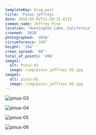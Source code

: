 ```yaml
---
templateKey: blog-post
title: 'Pinus jeffreyi '
date: 2018-05-02T22:29:15.811Z
common_name: Jeffrey Pine
location: 'Huntington Lake, California'
crowned: '2018'
photographed: '2018'
circumference: 298”
height: '184’ '
crown_spread: '69’'
total_af_points: '499'
image1:
  alt: Pinus-01
  image: /img/pinus_jeffreyi_01.jpg
image2:
  alt: pinus-02
  image: /img/pinus_jeffreyi_02.jpg
---
```


![pinus-03](/img/pinus_jeffreyi_03.jpg 'pinus-03')

![pinus-04](/img/pinus_jeffreyi_04.jpg 'pinus-04')

![pinus-05](/img/pinus_jeffreyi_05.jpg 'pinus-05')

![pinus-06](/img/pinus_jeffreyi_06.jpg 'pinus-06')
